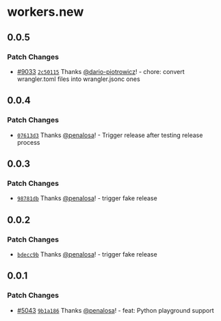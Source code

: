 # workers.new

## 0.0.5

### Patch Changes

- [#9033](https://github.com/cloudflare/workers-sdk/pull/9033) [`2c50115`](https://github.com/cloudflare/workers-sdk/commit/2c501151d3d1a563681cdb300a298b83862b60e2) Thanks [@dario-piotrowicz](https://github.com/dario-piotrowicz)! - chore: convert wrangler.toml files into wrangler.jsonc ones

## 0.0.4

### Patch Changes

- [`07613d3`](https://github.com/cloudflare/workers-sdk/commit/07613d3b231779466ca2528ce07385552ec73501) Thanks [@penalosa](https://github.com/penalosa)! - Trigger release after testing release process

## 0.0.3

### Patch Changes

- [`98781db`](https://github.com/cloudflare/workers-sdk/commit/98781db674c5fac775e4c843bdcc869f0d49c918) Thanks [@penalosa](https://github.com/penalosa)! - trigger fake release

## 0.0.2

### Patch Changes

- [`bdecc9b`](https://github.com/cloudflare/workers-sdk/commit/bdecc9b2f4935ce3f9c7956d6b65a5030c1d11bb) Thanks [@penalosa](https://github.com/penalosa)! - trigger fake release

## 0.0.1

### Patch Changes

- [#5043](https://github.com/cloudflare/workers-sdk/pull/5043) [`9b1a186`](https://github.com/cloudflare/workers-sdk/commit/9b1a18609753bf0ac87dc4ba3bd3c8d3600c4517) Thanks [@penalosa](https://github.com/penalosa)! - feat: Python playground support

